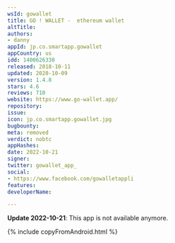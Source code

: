 ```yaml
---
wsId: gowallet
title: GO ! WALLET -  ethereum wallet
altTitle: 
authors:
- danny
appId: jp.co.smartapp.gowallet
appCountry: us
idd: 1400626330
released: 2018-10-11
updated: 2020-10-09
version: 1.4.8
stars: 4.6
reviews: 710
website: https://www.go-wallet.app/
repository: 
issue: 
icon: jp.co.smartapp.gowallet.jpg
bugbounty: 
meta: removed
verdict: nobtc
appHashes: 
date: 2022-10-21
signer: 
twitter: gowallet_app_
social:
- https://www.facebook.com/gowalletappli
features: 
developerName: 

---
```


**Update 2022-10-21**: This app is not available anymore.

{% include copyFromAndroid.html %}
